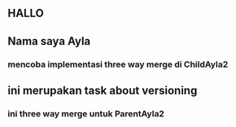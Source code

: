 ## HALLO 

## Nama saya Ayla 

### mencoba implementasi three way merge di ChildAyla2

## ini merupakan task about versioning

### ini three way merge untuk ParentAyla2

